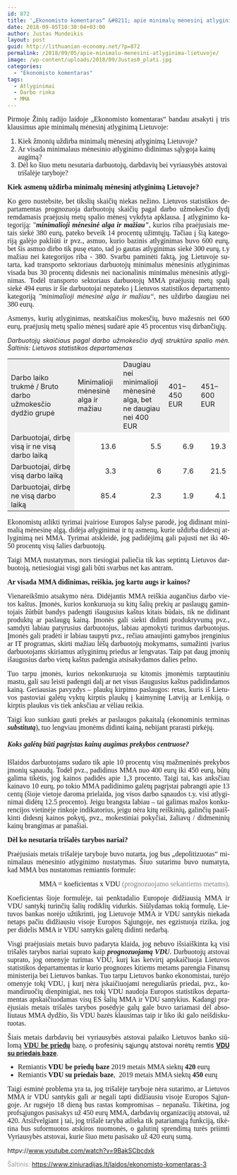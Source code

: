 ```yaml
---
id: 872
title: '„Ekonomisto komentaras“ &#8211; apie minimalų mėnesinį atlyginimą Lietuvoje'
date: 2018-09-05T10:30:04+03:00
author: Justas Mundeikis
layout: post
guid: http://lithuanian-economy.net/?p=872
permalink: /2018/09/05/apie-minimalu-menesini-atlyginima-lietuvoje/
image: /wp-content/uploads/2018/09/Justas0_plati.jpg
categories:
  - "Ekonomisto komentaras"
tags:
  - Atlyginimai
  - Darbo rinka
  - MMA
---
```

<p lang="lt-LT" align="justify"><span style="font-family: Caladea, serif;"><span style="font-size: medium;">Pirmoje Žinių radijo laidoje „Ekonomisto komentaras“ bandau atsakyti į tris klausimus apie minimalų mėnesinį atlyginimą Lietuvoje:</span></span></p>

<ol>
 	<li lang="lt-LT"><span style="font-family: Caladea, serif;"><span style="font-size: medium;">Kiek žmonių uždirba minimalų mėnesinį atlyginimą Lietuvoje?</span></span></li>
 	<li lang="lt-LT"><span style="font-family: Caladea, serif;"><span style="font-size: medium;">Ar visada minimalaus mėnesinio atlyginimo didinimas sąlygoja kainų augimą?</span></span></li>
 	<li lang="lt-LT"><span style="font-family: Caladea, serif;"><span style="font-size: medium;">Dėl ko šiuo metu nesutaria darbuotojų, darbdavių bei vyriausybės atstovai trišalėje taryboje?</span></span></li>
</ol>
<p lang="lt-LT" align="justify"><span style="font-family: Caladea, serif;"><span style="font-size: medium;"><b>Kiek asmenų uždirba minimalų mėnesinį atlyginimą Lietuvoje?</b></span></span><!--more--></p>
<p lang="lt-LT" align="justify"><span style="font-family: Caladea, serif;"><span style="font-size: medium;">Ko gero nustebsite, bet tikslių skaičių niekas nežino. Lietuvos statistikos departamentas prognozuoja darbuotojų skaičių pagal darbo užmokesčio dydį remdamasis praėjusių metų spalio mėnesį vykdyta apklausa. Į atlyginimo kategoriją: "<strong><em>minimalioji mėnesinė alga ir mažiau"</em></strong>, kurios riba praėjusiais metais siekė 380 eurų, pateko beveik 14 procentų užimtųjų. Tačiau į šią kategoriją galėjo pakliūti ir pvz., asmuo, kurio bazinis atlyginimas buvo 600 eurų, bet šis asmuo dirbo tik pusę etato, tad jo gautas atlyginimas siekė 300 eurų, t.y mažiau nei kategorijos riba - 380. Svarbu paminėti faktą, jog Lietuvoje sutarta, kad transporto sektoriaus darbuotojų minimalus mėnesinis atlyginimas visada bus 30 procentų didesnis nei nacionalinis minimalus mėnesinis atlyginimas. Todėl transporto sektoriaus darbuotojų MMA praėjusių metų spalį siekė 494 eurus ir šie darbuotojai nepateko į Lietuvos statistikos departamento kategoriją <em>"minimalioji mėnesinė alga ir mažiau“</em>, nes uždirbo daugiau nei 380 eurų. </span></span></p>
<p lang="lt-LT" align="justify"><span style="font-family: Caladea, serif;"><span style="font-size: medium;">Asmenys, kurių atlyginimas, neatskaičius mokesčių, buvo mažesnis nei 600 eurų, praėjusių metų spalio mėnesį sudarė apie 45 procentus visų dirbančiųjų. </span></span></p>
<p lang="lt-LT" align="justify"><em>Darbuotojų skaičiaus pagal darbo užmokesčio dydį struktūra spalio mėn.</em>
<em>Šaltinis: Lietuvos statistikos departamenas</em></p>

<table border="0" cellspacing="0"><colgroup width="272"></colgroup> <colgroup span="4" width="123"></colgroup>
<tbody>
<tr>
<td align="left" bgcolor="#EEEEEE" height="26">Darbo laiko trukmė /
Bruto darbo užmokesčio dydžio grupė</td>
<td align="left" bgcolor="#EEEEEE">Minimalioji mėnesinė alga ir mažiau</td>
<td align="left" bgcolor="#EEEEEE">Daugiau nei minimalioji mėnesinė alga, bet ne daugiau nei 400 EUR</td>
<td align="left" bgcolor="#EEEEEE">401–450 EUR</td>
<td align="left" bgcolor="#EEEEEE">451–600 EUR</td>
</tr>
<tr>
<td align="left" bgcolor="#EEEEEE" height="17">Darbuotojai, dirbę visą ir ne visą darbo laiką</td>
<td align="right">13.6</td>
<td align="right">5.5</td>
<td align="right">6.9</td>
<td align="right">19.3</td>
</tr>
<tr>
<td align="left" bgcolor="#EEEEEE" height="17">Darbuotojai, dirbę visą darbo laiką</td>
<td align="right">3.3</td>
<td align="right">6</td>
<td align="right">7.6</td>
<td align="right">21.5</td>
</tr>
<tr>
<td align="left" bgcolor="#EEEEEE" height="17">Darbuotojai, dirbę ne visą darbo laiką</td>
<td align="right">85.4</td>
<td align="right">2.3</td>
<td align="right">1.9</td>
<td align="right">4.1</td>
</tr>
</tbody>
</table>
<p lang="lt-LT" align="justify"><span style="font-family: Caladea, serif;"><span style="font-size: medium;">Ekonomistų atlikti tyrimai įvairiose Europos šalyse parodė, jog didinant minimalią mėnesinę algą, didėja atlyginimai ir tų asmenų, kurie uždirba didesnį atlyginimą nei MMA. Tyrimai atskleidė, jog padidėjimą gali pajusti net iki 40-50 procentų visų šalies darbuotojų. </span></span></p>
<p lang="lt-LT" align="justify"><span style="font-family: Caladea, serif;"><span style="font-size: medium;">Taigi MMA nustatymas, nors tiesiogiai paliečia tik kas septintą Lietuvos darbuotoją, netiesiogiai visgi gali būti svarbus net kas antram.</span></span></p>
<p lang="lt-LT" align="justify"><span style="font-family: Caladea, serif;"><span style="font-size: medium;"><b>Ar visada MMA didinimas, reiškia, jog </b><b>kartu </b><b>augs </b><b>ir </b><b>kainos?</b></span></span></p>
<p lang="lt-LT" align="justify"><span style="font-family: Caladea, serif;"><span style="font-size: medium;">Vienareikšmio atsakymo nėra. Didėjantis MMA reiškia augančius darbo vietos kaštus. Įmonės, kurios konkuruoja su kitų šalių prekių ar paslaugų gamintojais žūtbūt bandys padengti išaugusius kaštus kitais būdais, tik ne didinant produktų ar paslaugų kainą. Įmonės gali siekti didinti produktyvumą pvz., samdyti labiau patyrusius darbuotojus, labiau apmokyti turimus darbuotojus. Įmonės gali pradėti ir labiau taupyti pvz., rečiau atnaujinti gamybos įrenginius ar IT programas, skirti mažiau lėšų darbuotojų mokymams, sumažinti įvarius darbuotojams skiriamus atlyginimų priedus ar lengvatas. Taip pat daug įmonių išaugusius darbo vietų kaštus padengia atsisakydamos dalies pelno. </span></span></p>
<p lang="lt-LT" align="justify"><span style="font-family: Caladea, serif;"><span style="font-size: medium;">Tuo tarpu įmonės, kurios nekonkuruoja su kitomis įmonėmis tarptautiniu mastu, gali sau leisti padengti dalį ar net visus išaugusius kaštus padidindamos kainą. Geriausias pavyzdys – plaukų kirpimo paslaugos: retas, kuris iš Lietuvos pastoviai galėtų vyktų kirptis plaukų į kaimyninę Latviją ar Lenkiją, o kirptis plaukus vis tiek anksčiau ar vėliau reikia. </span></span></p>
<p lang="lt-LT" align="justify"><span style="font-family: Caladea, serif;"><span style="font-size: medium;">Taigi kuo sunkiau gauti prekės ar paslaugos pakaitalą (ekonominis terminas <em><strong>substitutą</strong></em>), tuo lengviau įmonėms didinti kainą, nebijant prarasti pirkėjų.</span></span></p>

<h5 lang="lt-LT" align="justify"><span style="font-family: Caladea, serif;"><span style="font-size: medium;">Koks galėtų būti pagrįstas kainų augimas prekybos centruose?</span></span></h5>
<p lang="lt-LT" align="justify"><span style="font-family: Caladea, serif;"><span style="font-size: medium;"> Išlaidos darbuotojams sudaro tik apie 10 procentų visų mažmeninės prekybos įmonių sąnaudų. Todėl pvz., padidinus MMA nuo 400 eurų iki 450 eurų, būtų galima tikėtis, jog kainos padidės apie 1,3 procento. Taigi tai, kas anksčiau kainavo 10 eurų, po tokio MMA padidinimo galėtų pagrįstai pabrangti apie 13 centų (šioje vietoje daroma prielaida, jog visos darbo sąnaudos t.y. visi atlyginimai didėtų 12.5 procento). </span></span><span style="font-family: Caladea, serif;"><span style="font-size: medium;">Jeigu brangsta labiau – tai galimas mažos konkurencijos vietinėje rinkoje indikatorius, jeigu nėra kitų reiškinių, galinčių paaiškinti didesnį kainos pokytį, pvz., mokestiniai pokyčiai, žaliavų / didmeninių kainų brangimas ar panašiai.
</span></span></p>
<p lang="lt-LT" align="justify"><span style="font-family: Caladea, serif;"><span style="font-size: medium;"><b>Dėl ko nesutaria trišalės tarybos nariai?</b></span></span></p>
<p lang="lt-LT" align="justify"><span style="font-family: Caladea, serif;"><span style="font-size: medium;">Praėjusiais</span></span><span style="font-family: Caladea, serif;"><span style="font-size: medium;"> metais trišalėje taryboje buvo nutarta, jog bus „depolitizuotas“ </span></span><span style="font-family: Caladea, serif;"><span style="font-size: medium;">minimalaus mėnesinio atlyginimo </span></span><span style="font-family: Caladea, serif;"><span style="font-size: medium;">nustatymas. </span></span><span style="font-family: Caladea, serif;"><span style="font-size: medium;">Š</span></span><span style="font-family: Caladea, serif;"><span style="font-size: medium;">iuo sutarimu buvo </span></span><span style="font-family: Caladea, serif;"><span style="font-size: medium;">numatyta</span></span><span style="font-family: Caladea, serif;"><span style="font-size: medium;">, </span></span><span style="font-family: Caladea, serif;"><span style="font-size: medium;">kad </span></span><span style="font-family: Caladea, serif;"><span style="font-size: medium;">MMA bus </span></span><span style="font-family: Caladea, serif;"><span style="font-size: medium;">nustatomas </span></span> <span style="font-family: Caladea, serif;"><span style="font-size: medium;">remiantis formule:</span></span></p>
<p lang="lt-LT" style="text-align: right;" align="justify"><span style="font-family: Caladea, serif;"><span style="font-size: medium;">MMA = koeficientas </span></span><span style="font-family: Caladea, serif;"><span style="font-size: medium;">x</span></span><span style="font-family: Caladea, serif;"><span style="font-size: medium;"> VDU <span style="color: #808080;">(prognozuojamo sekantiems metams</span></span></span><span style="font-family: Caladea, serif; color: #808080;"><span style="font-size: medium;">)</span></span><span style="font-family: Caladea, serif;"><span style="font-size: medium;"><span style="color: #808080;">.</span> </span></span></p>
<p lang="lt-LT" align="justify"><span style="font-family: Caladea, serif;"><span style="font-size: medium;">Koeficientas šioje formulėje, </span></span><span style="font-family: Caladea, serif;"><span style="font-size: medium;">tai </span></span><span style="font-family: Caladea, serif;"><span style="font-size: medium;">penktadalio </span></span><span style="font-family: Caladea, serif;"><span style="font-size: medium;">Europoje </span></span><span style="font-family: Caladea, serif;"><span style="font-size: medium;">didžiausią MMA ir VDU santykį</span></span> <span style="font-family: Caladea, serif;"><span style="font-size: medium;">turinčių </span></span><span style="font-family: Caladea, serif;"><span style="font-size: medium;">šalių </span></span><span style="font-family: Caladea, serif;"><span style="font-size: medium;">rodiklių </span></span><span style="font-family: Caladea, serif;"><span style="font-size: medium;">vidurk</span></span><span style="font-family: Caladea, serif;"><span style="font-size: medium;">is</span></span><span style="font-family: Caladea, serif;"><span style="font-size: medium;">. </span></span><span style="font-family: Caladea, serif;"><span style="font-size: medium;">Siūlydamas tokią formulę,</span></span><span style="font-family: Caladea, serif;"><span style="font-size: medium;"> Lietuvos bankas norėjo užtikrinti, jog Lietuvoje MMA ir VDU santykis niekad</span></span><span style="font-family: Caladea, serif;"><span style="font-size: medium;">a</span></span><span style="font-family: Caladea, serif;"><span style="font-size: medium;"> netaps pačiu didžiausiu visoje </span></span><span style="font-family: Caladea, serif;"><span style="font-size: medium;">Europos Sąjungoje, </span></span><span style="font-family: Caladea, serif;"><span style="font-size: medium;">nes </span></span><span style="font-family: Caladea, serif;"><span style="font-size: medium;">egzistuoja rizika</span></span><span style="font-family: Caladea, serif;"><span style="font-size: medium;">, jog per didelis MMA ir VDU santykis galėtų didinti nedarbą. </span></span></p>
<p lang="lt-LT" align="justify"><span style="font-family: Caladea, serif;"><span style="font-size: medium;">V</span></span><span style="font-family: Caladea, serif;"><span style="font-size: medium;">isgi </span></span><span style="font-family: Caladea, serif;"><span style="font-size: medium;">praėjusiais metais </span></span><span style="font-family: Caladea, serif;"><span style="font-size: medium;">buvo padaryta klaida, </span></span><span style="font-family: Caladea, serif;"><span style="font-size: medium;">jog </span></span><span style="font-family: Caladea, serif;"><span style="font-size: medium;">nebuvo </span></span><span style="font-family: Caladea, serif;"><span style="font-size: medium;">išsiaiškinta</span></span><span style="font-family: Caladea, serif;"><span style="font-size: medium;"> k</span></span><span style="font-family: Caladea, serif;"><span style="font-size: medium;">ą</span></span><span style="font-family: Caladea, serif;"><span style="font-size: medium;"> vis</span></span><span style="font-family: Caladea, serif;"><span style="font-size: medium;">i</span></span><span style="font-family: Caladea, serif;"><span style="font-size: medium;"> trišalės tarybos </span></span><span style="font-family: Caladea, serif;"><span style="font-size: medium;">nariai</span></span> <span style="font-family: Caladea, serif;"><span style="font-size: medium;">suprat</span></span><span style="font-family: Caladea, serif;"><span style="font-size: medium;">o</span></span><span style="font-family: Caladea, serif;"><span style="font-size: medium;"> kaip </span></span><em><strong><span style="font-family: Caladea, serif;"><span style="font-size: medium;">prognozuojam</span></span><span style="font-family: Caladea, serif;"><span style="font-size: medium;">ą</span></span><span style="font-family: Caladea, serif;"><span style="font-size: medium;"> VDU</span></span></strong></em><span style="font-family: Caladea, serif;"><span style="font-size: medium;">. </span></span><span style="font-family: Caladea, serif;"><span style="font-size: medium;">Darbuotojų atstovai suprato, jog </span></span><span style="font-family: Caladea, serif;"><span style="font-size: medium;">omenyje </span></span><span style="font-family: Caladea, serif;"><span style="font-size: medium;">turimas VDU, kurį kas ketvirtį </span></span><span style="font-family: Caladea, serif;"><span style="font-size: medium;">ap</span></span><span style="font-family: Caladea, serif;"><span style="font-size: medium;">skaičiuoja Lietuvos statistikos departamentas ir kurio prognoz</span></span><span style="font-family: Caladea, serif;"><span style="font-size: medium;">e</span></span><span style="font-family: Caladea, serif;"><span style="font-size: medium;">s kitiems metams </span></span><span style="font-family: Caladea, serif;"><span style="font-size: medium;">parengia</span></span><span style="font-family: Caladea, serif;"><span style="font-size: medium;"> Finansų ministerija bei Lietuvos banka</span></span><span style="font-family: Caladea, serif;"><span style="font-size: medium;">s. </span></span><span style="font-family: Caladea, serif;"><span style="font-size: medium;">Tuo tarpu Lietuvos banko ekonomistai, turėjo omenyje </span></span><span style="font-family: Caladea, serif;"><span style="font-size: medium;">tokį </span></span><span style="font-family: Caladea, serif;"><span style="font-size: medium;">VDU, į kurį nėra įskaičiuojami nereguliarūs priedai, pvz., komandiruočių dienpinigiai, </span></span><span style="font-family: Caladea, serif;"><span style="font-size: medium;">nes tok</span></span><span style="font-family: Caladea, serif;"><span style="font-size: medium;">į</span></span><span style="font-family: Caladea, serif;"><span style="font-size: medium;"> VDU naudoja </span></span><span style="font-family: Caladea, serif;"><span style="font-size: medium;">Europos statistikos departamentas apskaičiuodamas</span></span> <span style="font-family: Caladea, serif;"><span style="font-size: medium;">visų </span></span><span style="font-family: Caladea, serif;"><span style="font-size: medium;">ES šalių MMA ir VDU santyk</span></span><span style="font-family: Caladea, serif;"><span style="font-size: medium;">i</span></span><span style="font-family: Caladea, serif;"><span style="font-size: medium;">us</span></span><span style="font-family: Caladea, serif;"><span style="font-size: medium;">. </span></span><span style="font-family: Caladea, serif;"><span style="font-size: medium;">Kadangi praėjusiais metais </span></span><span style="font-family: Caladea, serif;"><span style="font-size: medium;">trišalės tarybos posėdyje </span></span><span style="font-family: Caladea, serif;"><span style="font-size: medium;">galų gale buvo tariamasi dėl absoliu</span></span><span style="font-family: Caladea, serif;"><span style="font-size: medium;">taus MMA dydžio</span></span><span style="font-family: Caladea, serif;"><span style="font-size: medium;">, šis </span></span><span style="font-family: Caladea, serif;"><span style="font-size: medium;">VDU bazės </span></span><span style="font-family: Caladea, serif;"><span style="font-size: medium;">klausimas taip ir liko </span></span><span style="font-family: Caladea, serif;"><span style="font-size: medium;">iki galo </span></span><span style="font-family: Caladea, serif;"><span style="font-size: medium;">neišdiskutuotas. </span></span></p>
<p lang="lt-LT" align="justify"><span style="font-family: Caladea, serif;"><span style="font-size: medium;">Šiais metais darbdavių bei </span></span><span style="font-family: Caladea, serif;"><span style="font-size: medium;">vyriausybės</span></span><span style="font-family: Caladea, serif;"><span style="font-size: medium;"> atstovai palaiko Lietuvos banko siūlomą </span></span><span style="font-family: Caladea, serif;"><span style="font-size: medium;"><u><b>VDU be priedų</b></u></span></span> <span style="font-family: Caladea, serif;"><span style="font-size: medium;">bazę, o p</span></span>rofesinių sąjungų atstovai norėtų remtis <u><b>VDU su priedais baze</b></u>.</p>

<ul>
 	<li lang="lt-LT"><span style="font-family: Caladea, serif;"><span style="font-size: medium;">Remiantis<strong> VDU be priedų baze </strong></span></span><span style="font-family: Caladea, serif;"><span style="font-size: medium;">2019 metais MMA siektų </span></span><strong><span style="font-family: Caladea, serif;"><span style="font-size: medium;">420 </span></span></strong><span style="font-family: Caladea, serif;"><span style="font-size: medium;">eurų </span></span></li>
 	<li lang="lt-LT"><span style="font-family: Caladea, serif;"><span style="font-size: medium;">Remiantis </span></span><span style="font-family: Caladea, serif;"><span style="font-size: medium;"><b>VDU su priedais baze</b></span></span><span style="font-family: Caladea, serif;"><span style="font-size: medium;">,  </span></span><span style="font-family: Caladea, serif;"><span style="font-size: medium;">2019 metais MMA siektų </span></span><strong><span style="font-family: Caladea, serif;"><span style="font-size: medium;">450 </span></span></strong><span style="font-family: Caladea, serif;"><span style="font-size: medium;">eurų</span></span></li>
</ul>
<p lang="lt-LT" align="justify"><span style="font-family: Caladea, serif;"><span style="font-size: medium;">Taigi esminė problema yra ta, jog </span></span><span style="font-family: Caladea, serif;"><span style="font-size: medium;">trišalėje taryboje nėra</span></span><span style="font-family: Caladea, serif;"><span style="font-size: medium;"> sutarimo, ar </span></span><span style="font-family: Caladea, serif;"><span style="font-size: medium;">Lietuvos MMA ir VDU santykis </span></span><span style="font-family: Caladea, serif;"><span style="font-size: medium;">gali ar negali tapti didžiausiu visoje Europos Sąjungoje. </span></span><span style="font-family: Caladea, serif;"><span style="font-size: medium;">Ar rugsėjo 18 dieną bus rastas kompromisas – nepanašu. Tikėtina, jog profsąjungos pasisakys už 450 eurų </span></span><span style="font-family: Caladea, serif;"><span style="font-size: medium;">MMA</span></span><span style="font-family: Caladea, serif;"><span style="font-size: medium;">, darbdavių organizacijų atstovai, už 420. Atsižvelgiant į tai, jog trišalė taryba atlieka tik patariamąją funkciją, </span></span><span style="font-family: Caladea, serif;"><span style="font-size: medium;">tikėtina bus</span></span><span style="font-family: Caladea, serif;"><span style="font-size: medium;"> suformuotos atskiros nuomonės, </span></span><span style="font-family: Caladea, serif;"><span style="font-size: medium;">o</span></span><span style="font-family: Caladea, serif;"><span style="font-size: medium;"> galutinį sprendimą turės priimti Vyriausybės atstovai, kurie šiuo metu pasisako už 420 eurų sumą.</span></span></p>

httpv://www.youtube.com/watch?v=9BakSCbcdxk

<span style="color: #999999;">Šaltinis: <a href="https://www.ziniuradijas.lt/laidos/ekonomisto-komentaras-3" target="_blank" rel="noopener">https://www.ziniuradijas.lt/laidos/ekonomisto-komentaras-3</a></span>

&nbsp;
